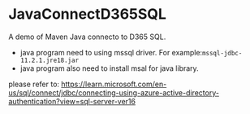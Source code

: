 # JavaConnectD365SQL
A demo of Maven Java connecto to D365 SQL.
- java program need to using mssql driver. For example:``mssql-jdbc-11.2.1.jre18.jar``
- java program also need to install msal for java library. 

please refer to: https://learn.microsoft.com/en-us/sql/connect/jdbc/connecting-using-azure-active-directory-authentication?view=sql-server-ver16 

